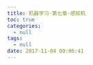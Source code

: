 ```yaml
---
title: 机器学习-第七章-感知机
toc: true
categories:
  - null
tags:
  - null
date: 2017-11-04 09:06:41
---
```


